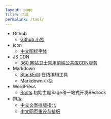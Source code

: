 ```yaml
---
layout: page
title: 工具 
permalink: /tool/
---
```


- Github
	- [Github 小抄](https://github.com/tiimgreen/github-cheat-sheet)
- icon 
	- [中文图标字体](http://lexrus.com/fontdiao/)
- JS CDN
	- [ 360 网站卫士常用前端公共库CDN服务](http://libs.useso.com/)
- Markdown
	- [StackEdit](https://stackedit.io/editor):在线编辑工具
	- [Markdown 小抄](http://www.jekyllnow.com/Markdown-Style-Guide/) 
- WordPress 
	- [Roots](https://roots.io/):初始主题Sage和一站式开发Bedrock 
- 排版
	- [中文文案排版指北](https://github.com/sparanoid/chinese-copywriting-guidelines#%E4%B8%AD%E6%96%87%E6%96%87%E6%A1%88%E6%8E%92%E7%89%88%E6%8C%87%E5%8C%97)
	- [中文网页重设与排版](https://github.com/sofish/typo.css#%E4%B8%AD%E6%96%87%E7%BD%91%E9%A1%B5%E9%87%8D%E8%AE%BE%E4%B8%8E%E6%8E%92%E7%89%88)
